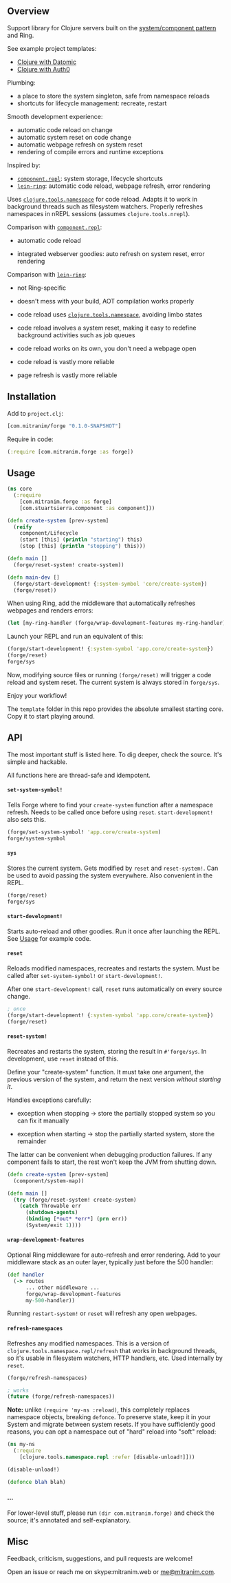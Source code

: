 ## Overview

Support library for Clojure servers built on the [system/component
pattern](https://github.com/stuartsierra/component) and Ring.

See example project templates:

  * [Clojure with Datomic](https://github.com/Mitranim/clojure-datomic-starter)
  * [Clojure with Auth0](https://github.com/Mitranim/clojure-auth0-starter)

Plumbing:

  * a place to store the system singleton, safe from namespace reloads
  * shortcuts for lifecycle management: recreate, restart

Smooth development experience:

  * automatic code reload on change
  * automatic system reset on code change
  * automatic webpage refresh on system reset
  * rendering of compile errors and runtime exceptions

Inspired by:

  * [`component.repl`](https://github.com/stuartsierra/component.repl): system
    storage, lifecycle shortcuts
  * [`lein-ring`](https://github.com/weavejester/lein-ring): automatic code
    reload, webpage refresh, error rendering

Uses [`clojure.tools.namespace`](https://github.com/clojure/tools.namespace) for
code reload. Adapts it to work in background threads such as filesystem
watchers. Properly refreshes namespaces in nREPL sessions (assumes
`clojure.tools.nrepl`).

Comparison with [`component.repl`](https://github.com/stuartsierra/component.repl):

  * automatic code reload

  * integrated webserver goodies: auto refresh on system reset, error rendering

Comparison with [`lein-ring`](https://github.com/weavejester/lein-ring):

  * not Ring-specific

  * doesn't mess with your build, AOT compilation works properly

  * code reload uses
    [`clojure.tools.namespace`](https://github.com/clojure/tools.namespace),
    avoiding limbo states

  * code reload involves a system reset, making it easy to redefine background
    activities such as job queues

  * code reload works on its own, you don't need a webpage open

  * code reload is vastly more reliable

  * page refresh is vastly more reliable


## Installation

Add to `project.clj`:

<!-- [![Clojars Project](https://img.shields.io/clojars/v/com.mitranim/forge.svg)](https://clojars.org/com.mitranim/forge) -->

```clj
[com.mitranim/forge "0.1.0-SNAPSHOT"]
```

Require in code:

```clj
(:require [com.mitranim.forge :as forge])
```


## Usage

```clj
(ns core
  (:require
    [com.mitranim.forge :as forge]
    [com.stuartsierra.component :as component]))

(defn create-system [prev-system]
  (reify
    component/Lifecycle
    (start [this] (println "starting") this)
    (stop [this] (println "stopping") this)))

(defn main []
  (forge/reset-system! create-system))

(defn main-dev []
  (forge/start-development! {:system-symbol 'core/create-system})
  (forge/reset))
```

When using Ring, add the middleware that automatically refreshes webpages and
renders errors:

```clj
(let [my-ring-handler (forge/wrap-development-features my-ring-handler)])
```

Launch your REPL and run an equivalent of this:

```clj
(forge/start-development! {:system-symbol 'app.core/create-system})
(forge/reset)
forge/sys
```

Now, modifying source files or running `(forge/reset)` will trigger a code
reload and system reset. The current system is always stored in `forge/sys`.

Enjoy your workflow!

The `template` folder in this repo provides the absolute smallest starting core.
Copy it to start playing around.

## API

The most important stuff is listed here. To dig deeper, check the source. It's
simple and hackable.

All functions here are thread-safe and idempotent.

#### `set-system-symbol!`

Tells Forge where to find your `create-system` function after a namespace
refresh. Needs to be called once before using `reset`. `start-development!` also
sets this.

```clj
(forge/set-system-symbol! 'app.core/create-system)
forge/system-symbol
```

#### `sys`

Stores the current system. Gets modified by `reset` and `reset-system!`. Can be
used to avoid passing the system everywhere. Also convenient in the REPL.

```clj
(forge/reset)
forge/sys
```

#### `start-development!`

Starts auto-reload and other goodies. Run it once after launching the REPL. See
[Usage](#usage) for example code.

#### `reset`

Reloads modified namespaces, recreates and restarts the system. Must be called
after `set-system-symbol!` or `start-development!`.

After one `start-development!` call, `reset` runs automatically on every source
change.

```clj
; once
(forge/start-development! {:system-symbol 'app.core/create-system})
(forge/reset)
```

#### `reset-system!`

Recreates and restarts the system, storing the result in `#'forge/sys`.
In development, use `reset` instead of this.

Define your "create-system" function. It must take one argument, the previous
version of the system, and return the next version _without starting it_.

Handles exceptions carefully:

* exception when stopping → store the partially stopped system so you can fix it
  manually

* exception when starting → stop the partially started system, store the
  remainder

The latter can be convenient when debugging production failures. If any
component fails to start, the rest won't keep the JVM from shutting down.

```clj
(defn create-system [prev-system]
  (component/system-map))

(defn main []
  (try (forge/reset-system! create-system)
    (catch Throwable err
      (shutdown-agents)
      (binding [*out* *err*] (prn err))
      (System/exit 1))))
```

#### `wrap-development-features`

Optional Ring middleware for auto-refresh and error rendering. Add to your
middleware stack as an outer layer, typically just before the 500 handler:

```clj
(def handler
  (-> routes
      ... other middleware ...
      forge/wrap-development-features
      my-500-handler))
```

Running `restart-system!` or `reset` will refresh any open webpages.

#### `refresh-namespaces`

Refreshes any modified namespaces. This is a version of
`clojure.tools.namespace.repl/refresh` that works in background threads, so it's
usable in filesystem watchers, HTTP handlers, etc. Used internally by `reset`.

```clj
(forge/refresh-namespaces)

; works
(future (forge/refresh-namespaces))
```

**Note:** unlike `(require 'my-ns :reload)`, this completely replaces namespace
objects, breaking `defonce`. To preserve state, keep it in your System and
migrate between system resets. If you have sufficiently good reasons, you can
opt a namespace out of "hard" reload into "soft" reload:

```clj
(ns my-ns
  (:require
    [clojure.tools.namespace.repl :refer [disable-unload!]]))

(disable-unload!)

(defonce blah blah)
```

#### ...

For lower-level stuff, please run `(dir com.mitranim.forge)` and check the
source; it's annotated and self-explanatory.

## Misc

Feedback, criticism, suggestions, and pull requests are welcome!

Open an issue or reach me on skype:mitranim.web or me@mitranim.com.

